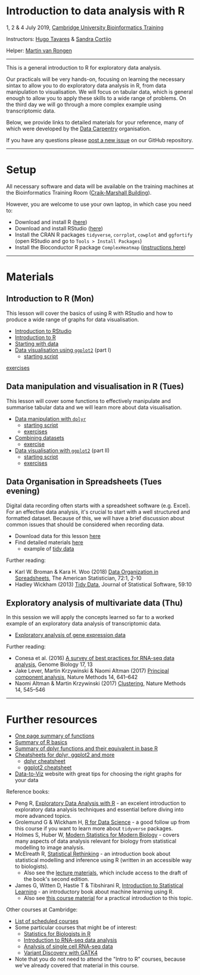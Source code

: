 # Introduction to data analysis with R

1, 2 & 4 July 2019, [Cambridge University Bioinformatics Training](https://bioinfotraining.bio.cam.ac.uk/)

Instructors: [Hugo Tavares](https://www.slcu.cam.ac.uk/people/tavares-hugo) & [Sandra Cortijo](https://www.slcu.cam.ac.uk/people/cortijo-sandra)

Helper: [Martin van Rongen](https://www.slcu.cam.ac.uk/people/van-rongen-martin)

----

This is a general introduction to R for exploratory data analysis. 

Our practicals will be very hands-on, focusing on learning the necessary sintax 
to allow you to do exploratory data analysis in R, from data manipulation to visualisation. 
We will focus on tabular data, which is general enough to allow you to apply 
these skills to a wide range of problems. On the third day we will go through a 
more complex example using transcriptomic data.

Below, we provide links to detailed materials for your reference, many of 
which were developed by the [Data Carpentry](https://datacarpentry.org) organisation.

If you have any questions please [post a new issue](https://github.com/tavareshugo/2019-07-01-bioinformatics_for_biologists/issues) 
on our GitHub repository.

----

# Setup

All necessary software and data will be available on the training machines at 
the Bioinformatics Training Room 
([Craik-Marshall Building](https://maps.google.co.uk/maps?hl=en-GB&q=Craik-Marshall+Building,+Downing+Site,+Cambridge&source=calendar)).

However, you are welcome to use your own laptop, in which case you need to:

* Download and install R ([here](https://cran.r-project.org/))
* Download and install RStudio ([here](https://www.rstudio.com/products/rstudio/download/#download))
* Install the CRAN R packages `tidyverse`, `corrplot`, `cowplot` and `ggfortify` (open RStudio and go to `Tools > Install Packages`)
* Install the Bioconductor R package `ComplexHeatmap` ([instructions here](https://bioconductor.org/packages/release/bioc/html/ComplexHeatmap.html))

----

# Materials 

## Introduction to R (Mon)

This lesson will cover the basics of using R with RStudio and how to produce 
a wide range of graphs for data visualisation. 

* [Introduction to RStudio](https://datacarpentry.org/R-ecology-lesson/00-before-we-start.html)
* [Introduction to R](https://datacarpentry.org/R-ecology-lesson/01-intro-to-r.html)
* [Starting with data](https://datacarpentry.org/R-ecology-lesson/02-starting-with-data.html)
* [Data visualisation using `ggplot2`](https://tavareshugo.github.io/data_carpentry_extras/ggplot2_prelude/intro_ggplot2.html) (part I)
    * [starting script](https://raw.githubusercontent.com/tavareshugo/2019-07-01-bioinformatics_for_biologists/master/ggplot_partI_lesson.R)

[exercises](https://tavareshugo.github.io/data_carpentry_extras/slides_with_exercises/exercises.html)


## Data manipulation and visualisation in R (Tues)

This lesson will cover some functions to effectively manipulate and summarise 
tabular data and we will learn more about data visualisation.

* [Data manipulation with `dplyr`](https://datacarpentry.org/R-ecology-lesson/03-dplyr.html)
    * [starting script](https://raw.githubusercontent.com/tavareshugo/2019-07-01-bioinformatics_for_biologists/master/dplyr_lesson.R)
    * [exercises](https://tavareshugo.github.io/data_carpentry_extras/slides_with_exercises/exercises.html#2_manipulating_data_frames_with_dplyr)
* [Combining datasets](https://rawgit.com/bioinformatics-core-shared-training/r-intermediate/master/4.summarise-and-combine-live-coding-script.html#joining)
    * [exercise](https://tavareshugo.github.io/data_carpentry_extras/slides_with_exercises/exercises.html#44_combining_datasets)
* [Data visualisation with `ggplot2`](https://datacarpentry.org/R-ecology-lesson/04-visualization-ggplot2.html#plotting_time_series_data) (part II)
    * [starting script](https://raw.githubusercontent.com/tavareshugo/2019-07-01-bioinformatics_for_biologists/master/ggplot_partII_lesson.R)
    * [exercises](https://tavareshugo.github.io/data_carpentry_extras/slides_with_exercises/exercises.html#3_plotting_with_ggplot2)


## Data Organisation in Spreadsheets (Tues evening)

Digital data recording often starts with a spreadsheet software (e.g. Excel). 
For an effective data analysis, it's crucial to start with a well structured 
and formatted dataset. Because of this, we will have a brief discussion about 
common issues that should be considered when recording data.

* Download data for this lesson [here](https://ndownloader.figshare.com/files/2252083)
* Find detailed materials [here](https://datacarpentry.org/spreadsheet-ecology-lesson/)
    * example of [tidy data](https://docs.google.com/spreadsheets/d/1VIygwM-x-wuYVGJv1JFFPRosg0DzSXdM1jLf5bHwg7o/edit?usp=sharing)

Further reading:

*  Karl W. Broman & Kara H. Woo (2018) [Data Organization in Spreadsheets](https://doi.org/10.1080/00031305.2017.1375989), 
The American Statistician, 72:1, 2-10
* Hadley Wickham (2013) [Tidy Data](http://dx.doi.org/10.18637/jss.v059.i10), 
Journal of Statistical Software, 59:10


## Exploratory analysis of multivariate data (Thu)

In this session we will apply the concepts learned so far to a worked example of 
an exploratory data analysis of transcriptomic data.

* [Exploratory analysis of gene expression data](https://tavareshugo.github.io/data-carpentry-rnaseq/)


Further reading:

* Conesa et al. (2016) [A survey of best practices for RNA-seq data analysis](https://doi.org/10.1186/s13059-016-0881-8),
Genome Biology 17, 13
* Jake Lever, Martin Krzywinski & Naomi Altman (2017) [Principal component analysis](https://www.nature.com/articles/nmeth.4346),
Nature Methods 14, 641–642
* Naomi Altman & Martin Krzywinski (2017) [Clustering](https://www.nature.com/articles/nmeth.4299), 
Nature Methods 14, 545–546

----

# Further resources

* [One page summary of functions](https://drive.google.com/file/d/1bo8vMXeeiRy8l89eIjOALezO3V5oaewY/view)
* [Summary of R basics](https://tavareshugo.github.io/data_carpentry_extras/recap_intro_r/recap_intro_r.html)
* [Summary of dplyr functions and their equivalent in base R](https://tavareshugo.github.io/data_carpentry_extras/base-r_tidyverse_equivalents/base-r_tidyverse_equivalents.html)
* [Cheatsheets for dplyr, ggplot2 and more](https://www.rstudio.com/resources/cheatsheets/)
    * [dplyr cheatsheet](https://github.com/rstudio/cheatsheets/raw/master/data-transformation.pdf)
    * [ggplot2 cheatsheet](https://github.com/rstudio/cheatsheets/raw/master/data-visualization-2.1.pdf)
* [Data-to-Viz](https://www.data-to-viz.com/) website with great tips for choosing the right graphs for your data


Reference books:

* Peng R, [Exploratory Data Analysis with R](https://bookdown.org/rdpeng/exdata/) - an excelent introduction to exploratory data analysis techniques and essential before diving into more advanced topics.
* Grolemund G & Wickham H, [R for Data Science](http://r4ds.had.co.nz/) - a good follow up from this course if you want to learn more about `tidyverse` packages.
* Holmes S, Huber W, [Modern Statistics for Modern Biology](https://www.huber.embl.de/msmb/) - covers many aspects of data analysis relevant for biology from statistical modelling to image analysis.
* McElreath R, [Statistical Rethinking](https://xcelab.net/rm/statistical-rethinking/) - an introduction book about statistical modelling and inference using R (written in an accessible way to biologists).
    * Also see the [lecture materials](https://github.com/rmcelreath/statrethinking_winter2019), which include access to the draft of the book's second edition. 
*  James G, Witten D, Hastie T & Tibshirani R, [Introduction to Statistical Learning](http://www-bcf.usc.edu/~gareth/ISL/) - an introductory book about machine learning using R.
    * Also see [this course material](https://lgatto.github.io/IntroMachineLearningWithR/) for a practical introduction to this topic.


Other courses at Cambridge:

* [List of scheduled courses](https://www.training.cam.ac.uk/search?course_type_facet_shown=&scheduled=on&course_date_facet_shown=true&course_availability_facet_shown=&provider_1345591=on&provider_facet_shown=&scrollPos=342)
* Some particular courses that might be of interest:
    * [Statistics for Biologists in R](https://www.training.cam.ac.uk/event/2815748)
    * [Introduction to RNA-seq data analysis](https://www.training.cam.ac.uk/course/bioinfo-RNAseq3)
    * [Analysis of single cell RNA-seq data](https://www.training.cam.ac.uk/event/2823386)
    * [Variant Discovery with GATK4](https://www.training.cam.ac.uk/event/2858057)
* Note that you do not need to attend the "Intro to R" courses, because we've already covered that material in this course.
